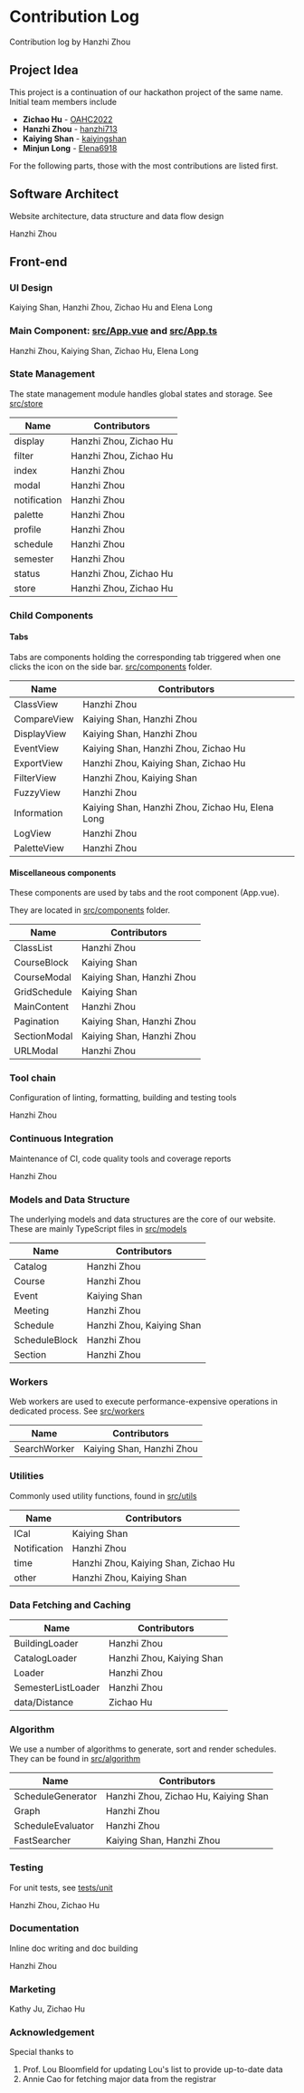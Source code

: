 # Contribution Log

Contribution log by Hanzhi Zhou

## Project Idea

This project is a continuation of our hackathon project of the same name. Initial team members include

-   **Zichao Hu** - [OAHC2022](https://github.com/OAHC2022)
-   **Hanzhi Zhou** - [hanzhi713](https://github.com/hanzhi713)
-   **Kaiying Shan** - [kaiyingshan](https://github.com/kaiyingshan)
-   **Minjun Long** - [Elena6918](https://github.com/Elena6918)

For the following parts, those with the most contributions are listed first.

## Software Architect

Website architecture, data structure and data flow design

Hanzhi Zhou

## Front-end

### UI Design

Kaiying Shan, Hanzhi Zhou, Zichao Hu and Elena Long

### Main Component: [src/App.vue](/src/App.vue) and [src/App.ts](/src/App.ts)

Hanzhi Zhou, Kaiying Shan, Zichao Hu, Elena Long

### State Management

The state management module handles global states and storage. See [src/store](/src/store)

| Name         | Contributors           |
| ------------ | ---------------------- |
| display      | Hanzhi Zhou, Zichao Hu |
| filter       | Hanzhi Zhou, Zichao Hu |
| index        | Hanzhi Zhou            |
| modal        | Hanzhi Zhou            |
| notification | Hanzhi Zhou            |
| palette      | Hanzhi Zhou            |
| profile      | Hanzhi Zhou            |
| schedule     | Hanzhi Zhou            |
| semester     | Hanzhi Zhou            |
| status       | Hanzhi Zhou, Zichao Hu |
| store        | Hanzhi Zhou, Zichao Hu |

### Child Components

#### Tabs

Tabs are components holding the corresponding tab triggered when one clicks the icon on the side bar. [src/components](/src/components/tabs) folder.

| Name        | Contributors                                     |
| ----------- | ------------------------------------------------ |
| ClassView   | Hanzhi Zhou                                      |
| CompareView | Kaiying Shan, Hanzhi Zhou                        |
| DisplayView | Kaiying Shan, Hanzhi Zhou                        |
| EventView   | Kaiying Shan, Hanzhi Zhou, Zichao Hu             |
| ExportView  | Hanzhi Zhou, Kaiying Shan, Zichao Hu             |
| FilterView  | Hanzhi Zhou, Kaiying Shan                        |
| FuzzyView   | Hanzhi Zhou                                      |
| Information | Kaiying Shan, Hanzhi Zhou, Zichao Hu, Elena Long |
| LogView     | Hanzhi Zhou                                      |
| PaletteView | Hanzhi Zhou                                      |

#### Miscellaneous components

These components are used by tabs and the root component (App.vue).

They are located in [src/components](/src/components) folder.

| Name         | Contributors              |
| ------------ | ------------------------- |
| ClassList    | Hanzhi Zhou               |
| CourseBlock  | Kaiying Shan              |
| CourseModal  | Kaiying Shan, Hanzhi Zhou |
| GridSchedule | Kaiying Shan              |
| MainContent  | Hanzhi Zhou               |
| Pagination   | Kaiying Shan, Hanzhi Zhou |
| SectionModal | Kaiying Shan, Hanzhi Zhou |
| URLModal     | Hanzhi Zhou               |

### Tool chain

Configuration of linting, formatting, building and testing tools

Hanzhi Zhou

### Continuous Integration

Maintenance of CI, code quality tools and coverage reports

Hanzhi Zhou

### Models and Data Structure

The underlying models and data structures are the core of our website. These are mainly TypeScript files in [src/models](/src/models)

| Name          | Contributors              |
| ------------- | ------------------------- |
| Catalog       | Hanzhi Zhou               |
| Course        | Hanzhi Zhou               |
| Event         | Kaiying Shan              |
| Meeting       | Hanzhi Zhou               |
| Schedule      | Hanzhi Zhou, Kaiying Shan |
| ScheduleBlock | Hanzhi Zhou               |
| Section       | Hanzhi Zhou               |

### Workers

Web workers are used to execute performance-expensive operations in dedicated process. See [src/workers](/src/workers)

| Name         | Contributors              |
| ------------ | ------------------------- |
| SearchWorker | Kaiying Shan, Hanzhi Zhou |

### Utilities

Commonly used utility functions, found in [src/utils](/src/utils)

| Name         | Contributors                         |
| ------------ | ------------------------------------ |
| ICal         | Kaiying Shan                         |
| Notification | Hanzhi Zhou                          |
| time         | Hanzhi Zhou, Kaiying Shan, Zichao Hu |
| other        | Hanzhi Zhou, Kaiying Shan            |

### Data Fetching and Caching

| Name               | Contributors              |
| ------------------ | ------------------------- |
| BuildingLoader     | Hanzhi Zhou               |
| CatalogLoader      | Hanzhi Zhou, Kaiying Shan |
| Loader             | Hanzhi Zhou               |
| SemesterListLoader | Hanzhi Zhou               |
| data/Distance      | Zichao Hu                 |

### Algorithm

We use a number of algorithms to generate, sort and render schedules. They can be found in [src/algorithm](/src/algorithm)

| Name              | Contributors                         |
| ----------------- | ------------------------------------ |
| ScheduleGenerator | Hanzhi Zhou, Zichao Hu, Kaiying Shan |
| Graph             | Hanzhi Zhou                          |
| ScheduleEvaluator | Hanzhi Zhou                          |
| FastSearcher      | Kaiying Shan, Hanzhi Zhou            |

### Testing

For unit tests, see [tests/unit](/tests/unit)

Hanzhi Zhou, Zichao Hu

### Documentation

Inline doc writing and doc building

Hanzhi Zhou

### Marketing

Kathy Ju, Zichao Hu

### Acknowledgement

Special thanks to

1. Prof. Lou Bloomfield for updating Lou's list to provide up-to-date data
2. Annie Cao for fetching major data from the registrar
